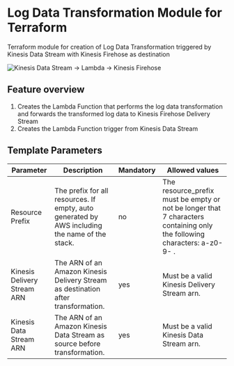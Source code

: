 # Log Data Transformation Module for Terraform

Terraform module for creation of Log Data Transformation triggered by Kinesis Data Stream with Kinesis Firehose as destination

![Kinesis Data Stream -> Lambda -> Kinesis Firehose](https://github.com/katjes733/log-data-transformation-module/tree/main/doc/images/Data_Stream-Lambda-Firehose.png?raw=true "Architecture")

## Feature overview

1. Creates the Lambda Function that performs the log data transformation and forwards the transformed log data to Kinesis Firehose Delivery Stream
1. Creates the Lambda Function trigger from Kinesis Data Stream

## Template Parameters

| Parameter | Description | Mandatory | Allowed values |
| --- | --- | --- | --- |
| Resource Prefix | The prefix for all resources. If empty, auto generated by AWS including the name of the stack. | no | The resource_prefix must be empty or not be longer that 7 characters containing only the following characters: a-z0-9- . |
| Kinesis Delivery Stream ARN | The ARN of an Amazon Kinesis Delivery Stream as destination after transformation. | yes | Must be a valid Kinesis Delivery Stream arn. |
| Kinesis Data Stream ARN | The ARN of an Amazon Kinesis Data Stream as source before transformation. | yes | Must be a valid Kinesis Data Stream arn. |
